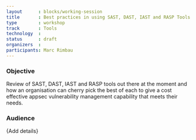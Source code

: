 ```yaml
---
layout      : blocks/working-session
title       : Best practices in using SAST, DAST, IAST and RASP Tools
type        : workshop
track       : Tools
technology  :
status      : draft
organizers  :
participants: Marc Rimbau
---
```


### Objective

Review of SAST, DAST, IAST and RASP tools out there at the moment and how an organisation can cherry pick the best of each to give a cost effective appsec vulnerability management capability that meets their needs.

### Audience 

{Add details}
